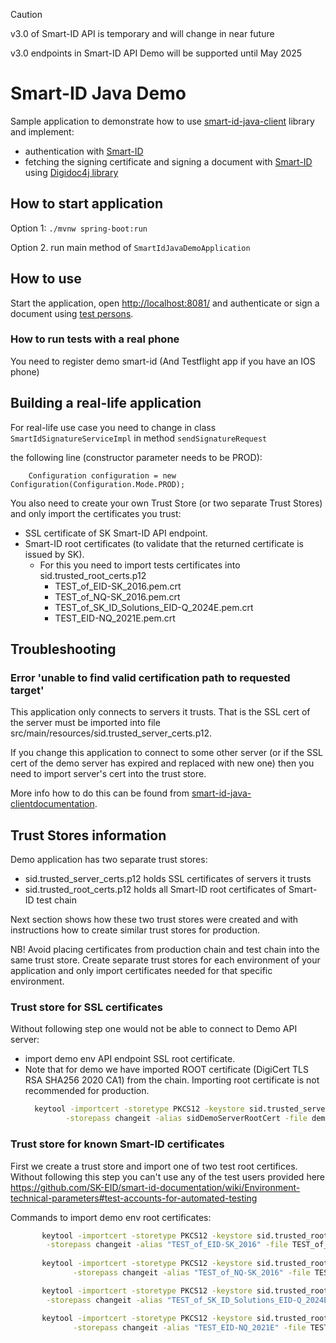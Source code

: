 
> [!CAUTION]
> v3.0 of Smart-ID API is temporary and will change in near future
> 
> v3.0 endpoints in Smart-ID API Demo will be supported until May 2025

# Smart-ID Java Demo

Sample application to demonstrate how to use [smart-id-java-client](https://github.com/SK-EID/smart-id-java-client) library and implement:
* authentication with [Smart-ID](https://github.com/SK-EID/smart-id-documentation)
* fetching the signing certificate and signing a document with [Smart-ID](https://github.com/SK-EID/smart-id-documentation) using [Digidoc4j library](https://github.com/open-eid/digidoc4j)

## How to start application

Option 1: `./mvnw spring-boot:run`

Option 2. run main method of `SmartIdJavaDemoApplication`


## How to use

Start the application, open [http://localhost:8081/](http://localhost:8081/)
and authenticate or sign a document using 
[test persons](https://github.com/SK-EID/smart-id-documentation/wiki/Environment-technical-parameters).

### How to run tests with a real phone

You need to register demo smart-id (And Testflight app if you have an IOS phone)

## Building a real-life application

For real-life use case you need to change in class `SmartIdSignatureServiceImpl` in method `sendSignatureRequest`

the following line (constructor parameter needs to be PROD):

        Configuration configuration = new Configuration(Configuration.Mode.PROD);

You also need to create your own Trust Store (or two separate Trust Stores)
and only import the certificates you trust:

  * SSL certificate of SK Smart-ID API endpoint. 
  * Smart-ID root certificates (to validate that the returned certificate is issued by SK). 
    * For this you need to import tests certificates into sid.trusted_root_certs.p12
      * TEST_of_EID-SK_2016.pem.crt 
      * TEST_of_NQ-SK_2016.pem.crt 
      * TEST_of_SK_ID_Solutions_EID-Q_2024E.pem.crt
      * TEST_EID-NQ_2021E.pem.crt

## Troubleshooting

### Error 'unable to find valid certification path to requested target'

This application only connects to servers it trusts. That is the SSL cert of the
server must be imported into file src/main/resources/sid.trusted_server_certs.p12.

If you change this application to connect to some other server 
(or if the SSL cert of the demo server has expired and replaced with new one)
then you need to import server's cert into the trust store.

More info how to do this can be found from [smart-id-java-clientdocumentation](https://github.com/SK-EID/smart-id-java-client).

## Trust Stores information

Demo application has two separate trust stores:
 * sid.trusted_server_certs.p12 holds SSL certificates of servers it trusts 
 * sid.trusted_root_certs.p12 holds all Smart-ID root certificates of Smart-ID test chain

Next section shows how these two trust stores were created
and with instructions how to create similar trust stores for production.

NB! Avoid placing certificates from production chain and test chain into
the same trust store. Create separate trust stores for each environment of your application
and only import certificates needed for that specific environment.

### Trust store for SSL certificates 
 
Without following step one would not be able to connect to Demo API server:
 * import demo env API endpoint SSL root certificate. 
 * Note that for demo we have imported ROOT certificate (DigiCert TLS RSA SHA256 2020 CA1) from the chain. Importing root certificate is not recommended for production.
    ```sh
      keytool -importcert -storetype PKCS12 -keystore sid.trusted_server_certs.p12 \
             -storepass changeit -alias sidDemoServerRootCert -file demo_root_cert.crt -noprompt
    ```

### Trust store for known Smart-ID certificates

First we create a trust store and import one of two test root certifices.
Without following this step you can't use any of the test users provided here
https://github.com/SK-EID/smart-id-documentation/wiki/Environment-technical-parameters#test-accounts-for-automated-testing

Commands to import demo env root certificates:
```sh
       keytool -importcert -storetype PKCS12 -keystore sid.trusted_root_certs.p12 \
        -storepass changeit -alias "TEST_of_EID-SK_2016" -file TEST_of_EID-SK_2016.pem.crt -noprompt
  
       keytool -importcert -storetype PKCS12 -keystore sid.trusted_root_certs.p12 \
              -storepass changeit -alias "TEST_of_NQ-SK_2016" -file TEST_of_NQ-SK_2016.pem.crt -noprompt

       keytool -importcert -storetype PKCS12 -keystore sid.trusted_root_certs.p12 \
        -storepass changeit -alias "TEST_of_SK_ID_Solutions_EID-Q_2024E" -file TEST_of_SK_ID_Solutions_EID-Q_2024E.pem.crt -noprompt

       keytool -importcert -storetype PKCS12 -keystore sid.trusted_root_certs.p12 \
              -storepass changeit -alias "TEST_EID-NQ_2021E" -file TEST_EID-NQ_2021E.pem.crt -noprompt
```

